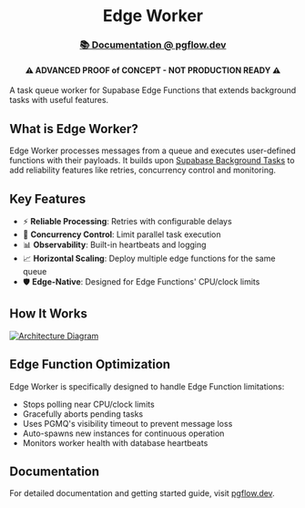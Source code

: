 <div align="center">
  <h1>Edge Worker</h1>
  <a href="https://pgflow.dev">
    <h3>📚 Documentation @ pgflow.dev</h3>
  </a>
  
  <h4>⚠️ <strong>ADVANCED PROOF of CONCEPT - NOT PRODUCTION READY</strong> ⚠️</h4>
</div>

A task queue worker for Supabase Edge Functions that extends background tasks with useful features.

## What is Edge Worker?

Edge Worker processes messages from a queue and executes user-defined functions with their payloads. It builds upon [Supabase Background Tasks](https://supabase.com/docs/guides/functions/background-tasks) to add reliability features like retries, concurrency control and monitoring.

## Key Features

- ⚡ **Reliable Processing**: Retries with configurable delays
- 🔄 **Concurrency Control**: Limit parallel task execution
- 📊 **Observability**: Built-in heartbeats and logging
- 📈 **Horizontal Scaling**: Deploy multiple edge functions for the same queue
- 🛡️ **Edge-Native**: Designed for Edge Functions' CPU/clock limits

## How It Works

[![Architecture Diagram](https://mermaid.ink/img/pako:eNplkcFugzAMhl8lyrl9AQ47VLBxqdSqlZAGHEziASokyEkmTaXvvoR0o1VziGL_n_9Y9pULLZEnvFItwdSxc1op5o9xTUxU_OQmaMAgy2SL7N0pYXutTMUjGU5WlItYaLog1VFAJSv14paCXdweyw8f-2MZLnZ06LBelXxXRk_DztAM-Gp9KA-kpRP-W7bdvs3Ga4aNaAy0OC_WdzD4B4IQVsLMvvkIZMUiA4mu_8ZHYjW5MxNp4dUnKC9zUHJA-h9R_VQTG-sQyDYINlTs-IaPSCP00q_gGvCK2w5HP53EPyXQJczp5jlwVp9-lOCJJYcbTtq13V_gJgkW0x78lEeefMFgfHYC9an1GqPsraZ9XPiy99svlAqmtA?type=png)](https://mermaid.live/edit#pako:eNplkcFugzAMhl8lyrl9AQ47VLBxqdSqlZAGHEziASokyEkmTaXvvoR0o1VziGL_n_9Y9pULLZEnvFItwdSxc1op5o9xTUxU_OQmaMAgy2SL7N0pYXutTMUjGU5WlItYaLog1VFAJSv14paCXdweyw8f-2MZLnZ06LBelXxXRk_DztAM-Gp9KA-kpRP-W7bdvs3Ga4aNaAy0OC_WdzD4B4IQVsLMvvkIZMUiA4mu_8ZHYjW5MxNp4dUnKC9zUHJA-h9R_VQTG-sQyDYINlTs-IaPSCP00q_gGvCK2w5HP53EPyXQJczp5jlwVp9-lOCJJYcbTtq13V_gJgkW0x78lEeefMFgfHYC9an1GqPsraZ9XPiy99svlAqmtA)

## Edge Function Optimization

Edge Worker is specifically designed to handle Edge Function limitations:

- Stops polling near CPU/clock limits
- Gracefully aborts pending tasks
- Uses PGMQ's visibility timeout to prevent message loss
- Auto-spawns new instances for continuous operation
- Monitors worker health with database heartbeats


## Documentation

For detailed documentation and getting started guide, visit [pgflow.dev](https://pgflow.dev).

